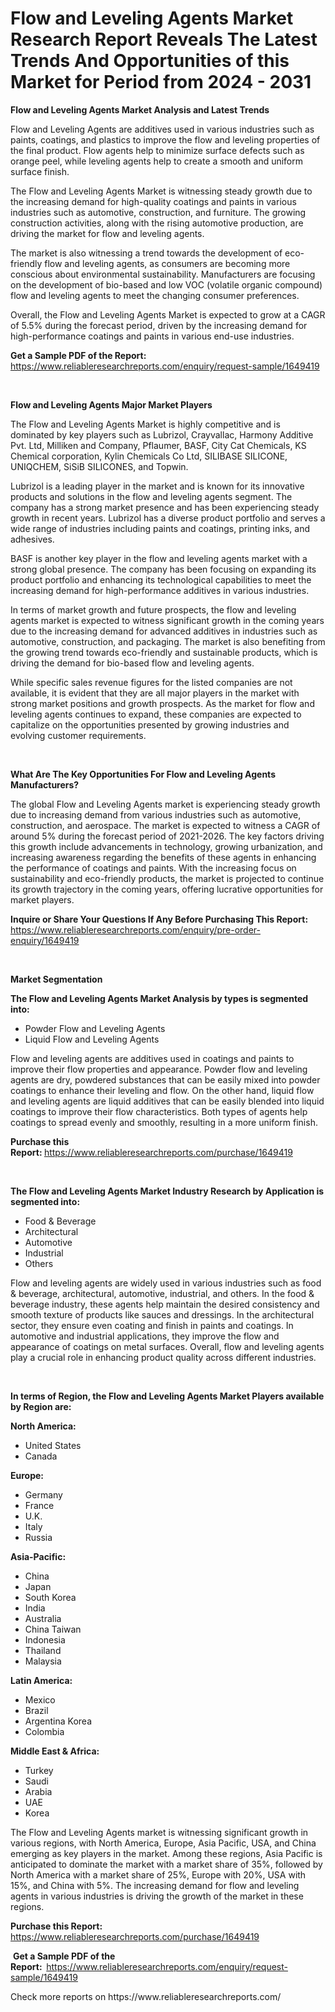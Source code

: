 <p><h1>Flow and Leveling Agents Market Research Report Reveals The Latest Trends And Opportunities of this Market for Period from 2024 - 2031</h1></p><p><strong>Flow and Leveling Agents Market Analysis and Latest Trends</strong></p>
<p><p>Flow and Leveling Agents are additives used in various industries such as paints, coatings, and plastics to improve the flow and leveling properties of the final product. Flow agents help to minimize surface defects such as orange peel, while leveling agents help to create a smooth and uniform surface finish.</p><p>The Flow and Leveling Agents Market is witnessing steady growth due to the increasing demand for high-quality coatings and paints in various industries such as automotive, construction, and furniture. The growing construction activities, along with the rising automotive production, are driving the market for flow and leveling agents.</p><p>The market is also witnessing a trend towards the development of eco-friendly flow and leveling agents, as consumers are becoming more conscious about environmental sustainability. Manufacturers are focusing on the development of bio-based and low VOC (volatile organic compound) flow and leveling agents to meet the changing consumer preferences.</p><p>Overall, the Flow and Leveling Agents Market is expected to grow at a CAGR of 5.5% during the forecast period, driven by the increasing demand for high-performance coatings and paints in various end-use industries.</p></p>
<p><strong>Get a Sample PDF of the Report:&nbsp;</strong> <a href="https://www.reliableresearchreports.com/enquiry/request-sample/1649419">https://www.reliableresearchreports.com/enquiry/request-sample/1649419</a></p>
<p>&nbsp;</p>
<p><strong>Flow and Leveling Agents Major Market Players</strong></p>
<p><p>The Flow and Leveling Agents Market is highly competitive and is dominated by key players such as Lubrizol, Crayvallac, Harmony Additive Pvt. Ltd, Milliken and Company, Pflaumer, BASF, City Cat Chemicals, KS Chemical corporation, Kylin Chemicals Co Ltd, SILIBASE SILICONE, UNIQCHEM, SiSiB SILICONES, and Topwin.</p><p>Lubrizol is a leading player in the market and is known for its innovative products and solutions in the flow and leveling agents segment. The company has a strong market presence and has been experiencing steady growth in recent years. Lubrizol has a diverse product portfolio and serves a wide range of industries including paints and coatings, printing inks, and adhesives.</p><p>BASF is another key player in the flow and leveling agents market with a strong global presence. The company has been focusing on expanding its product portfolio and enhancing its technological capabilities to meet the increasing demand for high-performance additives in various industries.</p><p>In terms of market growth and future prospects, the flow and leveling agents market is expected to witness significant growth in the coming years due to the increasing demand for advanced additives in industries such as automotive, construction, and packaging. The market is also benefiting from the growing trend towards eco-friendly and sustainable products, which is driving the demand for bio-based flow and leveling agents.</p><p>While specific sales revenue figures for the listed companies are not available, it is evident that they are all major players in the market with strong market positions and growth prospects. As the market for flow and leveling agents continues to expand, these companies are expected to capitalize on the opportunities presented by growing industries and evolving customer requirements.</p></p>
<p>&nbsp;</p>
<p><strong>What Are The Key Opportunities For Flow and Leveling Agents Manufacturers?</strong></p>
<p><p>The global Flow and Leveling Agents market is experiencing steady growth due to increasing demand from various industries such as automotive, construction, and aerospace. The market is expected to witness a CAGR of around 5% during the forecast period of 2021-2026. The key factors driving this growth include advancements in technology, growing urbanization, and increasing awareness regarding the benefits of these agents in enhancing the performance of coatings and paints. With the increasing focus on sustainability and eco-friendly products, the market is projected to continue its growth trajectory in the coming years, offering lucrative opportunities for market players.</p></p>
<p><strong>Inquire or Share Your Questions If Any Before Purchasing This Report:</strong> <a href="https://www.reliableresearchreports.com/enquiry/pre-order-enquiry/1649419">https://www.reliableresearchreports.com/enquiry/pre-order-enquiry/1649419</a></p>
<p>&nbsp;</p>
<p><strong>Market Segmentation</strong></p>
<p><strong>The Flow and Leveling Agents Market Analysis by types is segmented into:</strong></p>
<p><ul><li>Powder Flow and Leveling Agents</li><li>Liquid Flow and Leveling Agents</li></ul></p>
<p><p>Flow and leveling agents are additives used in coatings and paints to improve their flow properties and appearance. Powder flow and leveling agents are dry, powdered substances that can be easily mixed into powder coatings to enhance their leveling and flow. On the other hand, liquid flow and leveling agents are liquid additives that can be easily blended into liquid coatings to improve their flow characteristics. Both types of agents help coatings to spread evenly and smoothly, resulting in a more uniform finish.</p></p>
<p><strong>Purchase this Report:&nbsp;</strong><a href="https://www.reliableresearchreports.com/purchase/1649419">https://www.reliableresearchreports.com/purchase/1649419</a></p>
<p>&nbsp;</p>
<p><strong>The Flow and Leveling Agents Market Industry Research by Application is segmented into:</strong></p>
<p><ul><li>Food & Beverage</li><li>Architectural</li><li>Automotive</li><li>Industrial</li><li>Others</li></ul></p>
<p><p>Flow and leveling agents are widely used in various industries such as food & beverage, architectural, automotive, industrial, and others. In the food & beverage industry, these agents help maintain the desired consistency and smooth texture of products like sauces and dressings. In the architectural sector, they ensure even coating and finish in paints and coatings. In automotive and industrial applications, they improve the flow and appearance of coatings on metal surfaces. Overall, flow and leveling agents play a crucial role in enhancing product quality across different industries.</p></p>
<p>&nbsp;</p>
<p><strong>In terms of Region, the Flow and Leveling Agents Market Players available by Region are:</strong></p>
<p>
    <p> <strong> North America: </strong>
        <ul>
            <li>United States</li>
            <li>Canada</li>
        </ul>
        </p> 
    <p> <strong> Europe: </strong>
        <ul>
            <li>Germany</li>
            <li>France</li>
            <li>U.K.</li>
            <li>Italy</li>
            <li>Russia</li>
        </ul>
        </p> 
    <p> <strong> Asia-Pacific: </strong>
        <ul>
            <li>China</li>
            <li>Japan</li>
            <li>South Korea</li>
            <li>India</li>
            <li>Australia</li>
            <li>China Taiwan</li>
            <li>Indonesia</li>
            <li>Thailand</li>
            <li>Malaysia</li>
        </ul>
        </p> 
    <p> <strong> Latin America: </strong>
        <ul>
            <li>Mexico</li>
            <li>Brazil</li>
            <li>Argentina Korea</li>
            <li>Colombia</li>
        </ul>
        </p> 
    <p> <strong> Middle East & Africa: </strong>
        <ul>
            <li>Turkey</li>
            <li>Saudi</li>
            <li>Arabia</li>
            <li>UAE</li>
            <li>Korea</li>
        </ul>
    </p>
    </p>
<p><p>The Flow and Leveling Agents market is witnessing significant growth in various regions, with North America, Europe, Asia Pacific, USA, and China emerging as key players in the market. Among these regions, Asia Pacific is anticipated to dominate the market with a market share of 35%, followed by North America with a market share of 25%, Europe with 20%, USA with 15%, and China with 5%. The increasing demand for flow and leveling agents in various industries is driving the growth of the market in these regions.</p></p>
<p><strong>Purchase this Report: </strong><a href="https://www.reliableresearchreports.com/purchase/1649419">https://www.reliableresearchreports.com/purchase/1649419</a></p>
<p>&nbsp;<strong>Get a Sample PDF of the Report:&nbsp;&nbsp;</strong><a href="https://www.reliableresearchreports.com/enquiry/request-sample/1649419">https://www.reliableresearchreports.com/enquiry/request-sample/1649419</a></p>
<p><strong></strong></p>
<p>Check more reports on https://www.reliableresearchreports.com/</p>